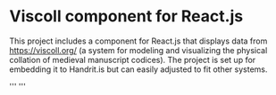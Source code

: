 # Viscoll component for React.js

This project includes a component for React.js that displays data from https://viscoll.org/ (a system for modeling and visualizing the physical collation of medieval manuscript codices). The project is set up for embedding it to Handrit.is but can easily adjusted to fit other systems.

'''
'''
